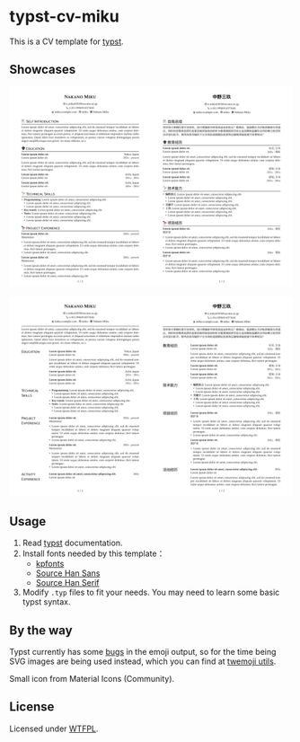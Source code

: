 # typst-cv-miku

This is a CV template for [typst](https://typst.app/).

## Showcases

![cv_1](./assets/cv_1.webp)

![cv_2](./assets/cv_2.webp)

## Usage

1. Read [typst](https://typst.app/docs/) documentation.
2. Install fonts needed by this template：
   - [kpfonts](https://ctan.org/pkg/kpfonts)
   - [Source Han Sans](https://github.com/adobe-fonts/source-han-sans)
   - [Source Han Serif](https://source.typekit.com/source-han-serif/cn/)
3. Modify `.typ` files to fit your needs. You may need to learn some basic typst syntax.

## By the way

Typst currently has some [bugs](https://github.com/typst/typst/issues/144) in the emoji output, so for the time being SVG images are being used instead, which you can find at [twemoji utils](https://twemoji.godi.se/).

Small icon from Material Icons (Community).

## License

Licensed under [WTFPL](http://www.wtfpl.net/).
